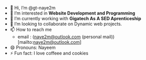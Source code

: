 - 👋 Hi, I’m @gt-naye2m
- 👀 I’m interested in **Website Development and Programming**
- 🌱 I’m currently working with **Gigatech As A SED Aprenticeship**
- 💞️ I’m looking to collaborate on Dynamic web projects.
- 📫 How to reach me
  - email : (naye2m@outlook.com (personal mail))[mailto:naye2m@outlook.com]
- 😄 Pronouns: Nayeem
- ⚡ Fun fact: I love coffeee and cookies

<!---
gt-naye2m/gt-naye2m is a ✨ special ✨ repository because its `README.md` (this file) appears on your GitHub profile.
You can click the Preview link to take a look at your changes.
--->
